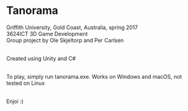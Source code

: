 # Tanorama
Griffith University, Gold Coast, Australia, spring 2017 <br />
3624ICT 3D Game Development <br />
Group project by Ole Skjeltorp and Per Carlsen <br /> <br />

Created using Unity and C# <br /><br />

To play, simply run tanorama.exe. Works on Windows and macOS, not tested on Linux <br /> <br />

Enjoi :)
